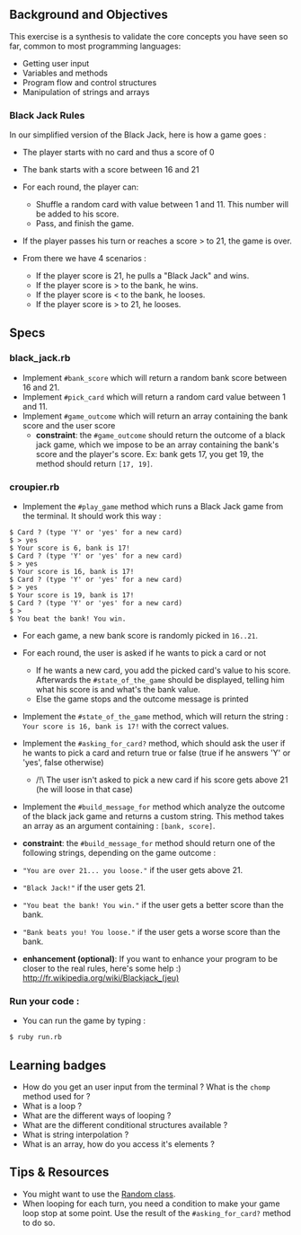 ## Background and Objectives
This exercise is a synthesis to validate the core concepts you have seen so far, common to most programming languages:

- Getting user input
- Variables and methods
- Program flow and control structures
- Manipulation of strings and arrays

### Black Jack Rules
In our simplified version of the Black Jack, here is how a game goes :

- The player starts with no card and thus a score of 0
- The bank starts with a score between 16 and 21

- For each round, the player can:
  - Shuffle a random card with value between 1 and 11. This number will be added to his score.
  - Pass, and finish the game.

- If the player passes his turn or reaches a score > to 21, the game is over.

- From there we have 4 scenarios :
  - If the player score is 21, he pulls a "Black Jack" and wins.
  - If the player score is > to the bank, he wins.
  - If the player score is < to the bank, he looses.
  - If the player score is > to 21, he looses.

## Specs

### black_jack.rb

- Implement `#bank_score` which will return a random bank score between 16 and 21.
- Implement `#pick_card` which will return a random card value between 1 and 11.
- Implement `#game_outcome` which will return an array containing the bank score and the user score
  - **constraint**: the `#game_outcome` should return the outcome of a black jack game, which we impose to be an array containing the bank's score and the player's score. Ex: bank gets 17, you get 19, the method should return `[17, 19]`.

### croupier.rb

- Implement the `#play_game` method which runs a Black Jack game from the terminal. It should work this way :

```
$ Card ? (type 'Y' or 'yes' for a new card)
$ > yes
$ Your score is 6, bank is 17!
$ Card ? (type 'Y' or 'yes' for a new card)
$ > yes
$ Your score is 16, bank is 17!
$ Card ? (type 'Y' or 'yes' for a new card)
$ > yes
$ Your score is 19, bank is 17!
$ Card ? (type 'Y' or 'yes' for a new card)
$ >
$ You beat the bank! You win.
```

- For each game, a new bank score is randomly picked in `16..21`.
- For each round, the user is asked if he wants to pick a card or not
  - If he wants a new card, you add the picked card's value to his score. Afterwards the `#state_of_the_game` should be displayed, telling him what his score is and what's the bank value.
  - Else the game stops and the outcome message is printed

- Implement the `#state_of_the_game` method, which will return the string : `Your score is 16, bank is 17!` with the correct values.

- Implement the `#asking_for_card?` method, which should ask the user if he wants to pick a card and return true or false (true if he answers 'Y' or 'yes', false otherwise)
   - /!\ The user isn't asked to pick a new card if his score gets above 21 (he will loose in that case)

- Implement the `#build_message_for` method which analyze the outcome of the black jack game and returns a custom string. This method takes an array as an argument containing : `[bank, score]`.
- **constraint**: the `#build_message_for` method should return one of the following strings, depending on the game outcome :
 - `"You are over 21... you loose."` if the user gets above 21.
 - `"Black Jack!"` if the user gets 21.
 - `"You beat the bank! You win."` if the user gets a better score than the bank.
 - `"Bank beats you! You loose."` if the user gets a worse score than the bank.

- **enhancement (optional)**: If you want to enhance your program to be closer to the real rules, here's some help :) http://fr.wikipedia.org/wiki/Blackjack_(jeu)


### Run your code :

- You can run the game by typing :
```bash
$ ruby run.rb
```

## Learning badges

- How do you get an user input from the terminal ? What is the `chomp` method used for ?
- What is a loop ?
- What are the different ways of looping ?
- What are the different conditional structures available ?
- What is string interpolation ?
- What is an array, how do you access it's elements ?

## Tips & Resources

 - You might want to use the [Random class](http://www.ruby-doc.org/core-2.1.1/Random.html).
 - When looping for each turn, you need a condition to make your game loop stop at some point. Use the result of the `#asking_for_card?` method to do so.
